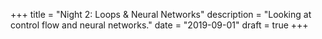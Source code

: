 +++
title = "Night 2: Loops & Neural Networks"
description = "Looking at control flow and neural networks."
date = "2019-09-01"
draft = true
+++
